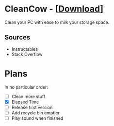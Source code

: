 # CleanCow - [[Download](https://tinyurl.com/CleanCow)]
Clean your PC with ease to milk your storage space.
## Sources
- Instructables
- Stack Overflow
# Plans
In no particular order:
- [ ] Clean more stuff
- [x] Elapsed Time
- [ ] Release first version
- [ ] Add recycle bin emptier
- [ ] Play sound when finished
